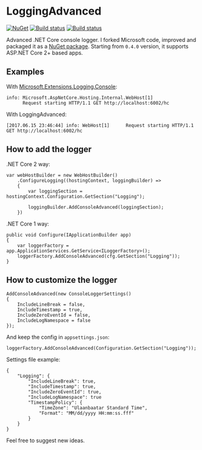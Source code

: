 # LoggingAdvanced
[![NuGet](http://img.shields.io/nuget/v/LoggingAdvanced.Console.svg)](https://www.nuget.org/packages/LoggingAdvanced.Console/)
[![Build status](https://ci.appveyor.com/api/projects/status/github/ilya-chumakov/LoggingAdvanced?branch=master&svg=true&retina=true&passingText=master%20-%20OK&failingText=master%20-%20FAIL)](https://ci.appveyor.com/project/chumakov-ilya/LoggingAdvanced)
[![Build status](https://ci.appveyor.com/api/projects/status/github/ilya-chumakov/LoggingAdvanced?branch=develop&svg=true&retina=true&passingText=develop%20-%20OK&failingText=develop%20-%20FAIL)](https://ci.appveyor.com/project/chumakov-ilya/LoggingAdvanced)


Advanced .NET Core console logger. I forked Microsoft code, improved and packaged it as a [NuGet package](https://www.nuget.org/packages/LoggingAdvanced.Console/). Starting from `0.4.0` version, it supports ASP.NET Core 2+ based apps.

## Examples
With [Microsoft.Extensions.Logging.Console](https://github.com/aspnet/Logging):

    info: Microsoft.AspNetCore.Hosting.Internal.WebHost[1]
          Request starting HTTP/1.1 GET http://localhost:6002/hc      
    
With LoggingAdvanced:

    [2017.06.15 23:46:44] info: WebHost[1]      Request starting HTTP/1.1 GET http://localhost:6002/hc

## How to add the logger
.NET Core 2 way:

    var webHostBuilder = new WebHostBuilder()
        .ConfigureLogging((hostingContext, loggingBuilder) =>
        {
            var loggingSection = hostingContext.Configuration.GetSection("Logging");

            loggingBuilder.AddConsoleAdvanced(loggingSection);
        })

.NET Core 1 way:

    public void Configure(IApplicationBuilder app)
    {
        var loggerFactory = app.ApplicationServices.GetService<ILoggerFactory>();
        loggerFactory.AddConsoleAdvanced(cfg.GetSection("Logging"));
    }
    
## How to customize the logger

    AddConsoleAdvanced(new ConsoleLoggerSettings()
    {
        IncludeLineBreak = false,
        IncludeTimestamp = true,
        IncludeZeroEventId = false,
        IncludeLogNamespace = false
    });
    
And keep the config in `appsettings.json`:

    loggerFactory.AddConsoleAdvanced(Configuration.GetSection("Logging"));

Settings file example:

    {
        "Logging": {
            "IncludeLineBreak": true,
            "IncludeTimestamp": true,
            "IncludeZeroEventId": true,
            "IncludeLogNamespace": true
            "TimestampPolicy": {
                "TimeZone": "Ulaanbaatar Standard Time",
                "Format": "MM/dd/yyyy HH:mm:ss.fff"
            }
        }
    }

Feel free to suggest new ideas.
